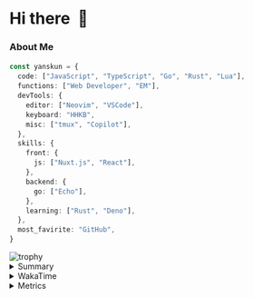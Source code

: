 # Hi there&nbsp; :wave:

### About Me

```ts
const yanskun = {
  code: ["JavaScript", "TypeScript", "Go", "Rust", "Lua"],
  functions: ["Web Developer", "EM"],
  devTools: {
    editor: ["Neovim", "VSCode"],
    keyboard: "HHKB",
    misc: ["tmux", "Copilot"],
  },
  skills: {
    front: {
      js: ["Nuxt.js", "React"],
    },
    backend: {
      go: ["Echo"],
    },
    learning: ["Rust", "Deno"],
  },
  most_favirite: "GitHub",
}
```
<!-- https://github.com/ryo-ma/github-profile-trophy -->
<img src="https://github-profile-trophy.vercel.app/?username=yanskun&theme=onedark&column=3" alt="trophy">


<details>
  <summary>Summary</summary>
  <!-- https://github.com/vn7n24fzkq/github-profile-summary-cards -->
<picture>
  <source media="(prefers-color-scheme: dark)" srcset="https://raw.githubusercontent.com/yanskun/yanskun/master/profile-summary-card-output/nord_dark/0-profile-details.svg">
 <img src="https://raw.githubusercontent.com/yanskun/yanskun/master/profile-summary-card-output/default/0-profile-details.svg">
</picture>
<br>
<picture>
  <source media="(prefers-color-scheme: dark)" srcset="https://raw.githubusercontent.com/yanskun/yanskun/master/profile-summary-card-output/nord_dark/1-repos-per-language.svg">
 <img src="https://raw.githubusercontent.com/yanskun/yanskun/master/profile-summary-card-output/default/1-repos-per-language.svg">
</picture>
<picture>
  <source media="(prefers-color-scheme: dark)" srcset="https://raw.githubusercontent.com/yanskun/yanskun/master/profile-summary-card-output/nord_dark/2-most-commit-language.svg">
 <img src="https://raw.githubusercontent.com/yanskun/yanskun/master/profile-summary-card-output/default/2-most-commit-language.svg">
</picture>
<br>
<picture>
  <source media="(prefers-color-scheme: dark)" srcset="https://raw.githubusercontent.com/yanskun/yanskun/master/profile-summary-card-output/nord_dark/3-stats.svg">
 <img src="https://raw.githubusercontent.com/yanskun/yanskun/master/profile-summary-card-output/default/3-stats.svg">
</picture>
<picture>
  <source media="(prefers-color-scheme: dark)" srcset="https://raw.githubusercontent.com/yanskun/yanskun/master/profile-summary-card-output/nord_dark/4-productive-time.svg">
 <img src="https://raw.githubusercontent.com/yanskun/yanskun/master/profile-summary-card-output/default/4-productive-time.svg">
</picture>

</details>

<details>
  <summary>WakaTime</summary>
<!--START_SECTION:waka-->
![Code Time](http://img.shields.io/badge/Code%20Time-1%2C096%20hrs%2042%20mins-blue)

**🐱 My GitHub Data** 

> 📦 132.9 kB Used in GitHub's Storage 
 > 
> 🏆 1,723 Contributions in the Year 2024
 > 
> 💼 Opted to Hire
 > 
> 📜 111 Public Repositories 
 > 
> 🔑 3 Private Repositories 
 > 
**I'm an Early 🐤** 

```text
🌞 Morning                2617 commits        ███░░░░░░░░░░░░░░░░░░░░░░   13.51 % 
🌆 Daytime                9360 commits        ████████████░░░░░░░░░░░░░   48.33 % 
🌃 Evening                4805 commits        ██████░░░░░░░░░░░░░░░░░░░   24.81 % 
🌙 Night                  2585 commits        ███░░░░░░░░░░░░░░░░░░░░░░   13.35 % 
```
📅 **I'm Most Productive on Tuesday** 

```text
Monday                   2416 commits        ███░░░░░░░░░░░░░░░░░░░░░░   12.47 % 
Tuesday                  4415 commits        ██████░░░░░░░░░░░░░░░░░░░   22.80 % 
Wednesday                3406 commits        ████░░░░░░░░░░░░░░░░░░░░░   17.59 % 
Thursday                 3322 commits        ████░░░░░░░░░░░░░░░░░░░░░   17.15 % 
Friday                   2302 commits        ███░░░░░░░░░░░░░░░░░░░░░░   11.89 % 
Saturday                 1576 commits        ██░░░░░░░░░░░░░░░░░░░░░░░   08.14 % 
Sunday                   1930 commits        ██░░░░░░░░░░░░░░░░░░░░░░░   09.97 % 
```


📊 **This Week I Spent My Time On** 

```text
🕑︎ Time Zone: Asia/Tokyo

💬 Programming Languages: 
TypeScript               29 hrs 23 mins      █████████████████████░░░░   85.48 % 
JSON                     1 hr 14 mins        █░░░░░░░░░░░░░░░░░░░░░░░░   03.62 % 
Lua                      1 hr 1 min          █░░░░░░░░░░░░░░░░░░░░░░░░   02.98 % 
Rust                     51 mins             █░░░░░░░░░░░░░░░░░░░░░░░░   02.49 % 
Protocol Buffer          38 mins             ░░░░░░░░░░░░░░░░░░░░░░░░░   01.84 % 

🔥 Editors: 
VS Code                  31 hrs 15 mins      ███████████████████████░░   90.90 % 
Neovim                   3 hrs 7 mins        ██░░░░░░░░░░░░░░░░░░░░░░░   09.10 % 

💻 Operating System: 
Mac                      34 hrs 23 mins      █████████████████████████   100.00 % 
```


 Last Updated on 12/08/2024 06:10:32 UTC
<!--END_SECTION:waka-->
</details>

<details>
  <summary>Metrics</summary>
  <img src="https://github.com/yanskun/yanskun/blob/main/github-metrics.svg" alt="Metrics">
</details>
